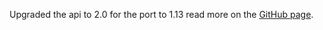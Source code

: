Upgraded the api to 2.0 for the port to 1.13 read more on the [GitHub page](https://github.com/ocpu/Boxlin).
